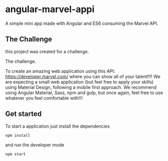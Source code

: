 # angular-marvel-appi

A simple mini app made with Angular and ES6 consuming the Marvel API.

## The Challenge

this project was created for a challenge.

The challenge.

To create an amazing web application using this API: https://developer.marvel.com/  where you can show all of your talent!!!!
We are expecting a small web application (but feel free to apply your skills) using Material Design, following a mobile first approach.
We recommend using Angular Material, Sass, npm and gulp, but once again, feel free to use whatever you feel comfortable with!!!

## Get started

To start a application just install the dependencies

```bash
npm install
```

and run the developer mode

```bash
npm start
```
